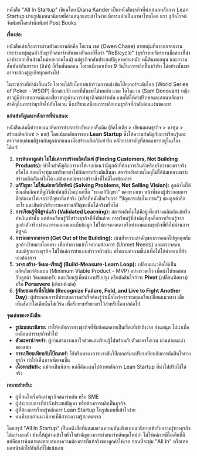 หนังสือ "All In Startup" เขียนโดย Diana Kander เป็นหนังสือธุรกิจที่นำเสนอหลักการ Lean Startup ผ่านรูปแบบนวนิยายที่อ่านสนุกและเข้าใจง่าย มีการแปลเป็นภาษาไทยโดย นรา สุภัคโรจน์ จัดพิมพ์โดยสำนักพิมพ์ Post Books

**เรื่องย่อ:**

หนังสือเล่าเรื่องราวผ่านตัวละครหลักคือ โอเวน เชส (Owen Chase) ชายหนุ่มที่ลาออกจากงานประจำมาทุ่มสุดตัวกับธุรกิจสตาร์ทอัพของตัวเองที่ชื่อว่า "ReBicycle" (ธุรกิจขายจักรยานมือสองที่นำมาประกอบชิ้นส่วนใหม่ขายออนไลน์) แต่ธุรกิจกลับประสบปัญหาอย่างหนัก หนี้สินพอกพูน และความสัมพันธ์กับภรรยา (ลิซ่า) ก็เริ่มสั่นคลอน โอเวนมีเวลาเพียง 9 วันในการพลิกฟื้นบริษัท ไม่อย่างนั้นเขาอาจจะต้องสูญเสียทุกอย่างไป

ในระหว่างที่กำลังสิ้นหวัง โอเวนได้รับโอกาสเข้าร่วมการแข่งขันโป๊กเกอร์ระดับโลก (World Series of Poker - WSOP) ที่ลาสเวกัส และที่นั่นเขาได้พบกับ แซม โดโนแวน (Sam Donovan) หญิงสาวผู้มีประสบการณ์และเชี่ยวชาญด้านการทำธุรกิจสตาร์ทอัพ แซมได้ให้คำปรึกษาและสอนหลักการสำคัญในการทำธุรกิจให้กับโอเวน ซึ่งเปรียบเสมือนการพลิกเกมธุรกิจที่กำลังง่อนแง่นของเขา

**แก่นสำคัญและหลักการที่นำเสนอ:**

หนังสือเล่มนี้ท้าทายแนวคิดการทำสตาร์ทอัพแบบดั้งเดิม (คิดไอเดีย > เขียนแผนธุรกิจ > หาทุน > สร้างผลิตภัณฑ์ > ขาย) โดยเน้นหลักการของ **Lean Startup** ซึ่งให้ความสำคัญกับการเรียนรู้และตรวจสอบสมมติฐานกับลูกค้าก่อนลงมือสร้างผลิตภัณฑ์จริง หลักการสำคัญที่สอดแทรกอยู่ในเรื่อง ได้แก่:

1.  **การค้นหาลูกค้า ไม่ใช่แค่การสร้างผลิตภัณฑ์ (Finding Customers, Not Building Products):** หัวใจสำคัญคือการหาให้เจอก่อนว่ามีลูกค้าที่ต้องการสินค้าหรือบริการของเราจริงหรือไม่ ก่อนที่จะทุ่มเททรัพยากรไปกับการสร้างมันขึ้นมา สตาร์ทอัพส่วนใหญ่ไม่ได้ล้มเหลวเพราะสร้างผลิตภัณฑ์ไม่ได้ แต่ล้มเหลวเพราะสร้างสิ่งที่ไม่มีใครต้องการ
2.  **แก้ปัญหา ไม่ใช่แค่ขายวิสัยทัศน์ (Solving Problems, Not Selling Vision):** ลูกค้าไม่ได้ซื้อผลิตภัณฑ์ที่ดูมีวิสัยทัศน์ยิ่งใหญ่ แต่ซื้อ "ทางแก้ปัญหา" ของพวกเขา หน้าที่ของผู้ประกอบการคือต้องหาให้เจอว่าปัญหาที่แท้จริง (หรือที่หนังสือเรียกว่า "ปัญหาระดับไมเกรน") ของลูกค้าคืออะไร และสินค้า/บริการของเราแก้ปัญหานั้นได้จริงหรือไม่
3.  **การเรียนรู้ที่พิสูจน์แล้ว (Validated Learning):** สตาร์ทอัพไม่ได้มีอยู่เพื่อสร้างผลิตภัณฑ์หรือทำเงินเท่านั้น แต่ต้องเรียนรู้วิธีสร้างธุรกิจที่ยั่งยืนด้วย การเรียนรู้ที่สำคัญที่สุดคือการเรียนรู้จากลูกค้าตัวจริง ผ่านการทดลองและเก็บข้อมูล ไม่ใช่การคาดเดาหรือทำตามแผนธุรกิจที่ยังไม่ผ่านการพิสูจน์
4.  **การออกจากอาคาร (Get Out of the Building):** เน้นย้ำความสำคัญของการออกไปพูดคุยกับลูกค้าเป้าหมายโดยตรง เพื่อทำความเข้าใจความต้องการ (Unmet Needs) และตรวจสอบสมมติฐานทางธุรกิจ ไม่ใช่แค่การทำแบบสำรวจผิวเผิน หรือถามคำถามชี้นำเพื่อให้ได้คำตอบที่ตัวเองต้องการ
5.  **วงจร สร้าง-วัดผล-เรียนรู้ (Build-Measure-Learn Loop):** เปลี่ยนแนวคิดให้เป็นผลิตภัณฑ์ต้นแบบ (Minimum Viable Product - MVP) อย่างรวดเร็ว เพื่อนำไปทดสอบกับลูกค้า วัดผลตอบรับ และเรียนรู้เพื่อนำมาปรับปรุง หรือตัดสินใจว่าจะ **Pivot** (เปลี่ยนทิศทาง) หรือ **Persevere** (เดินหน้าต่อ)
6.  **รู้จักยอมแพ้เพื่อไปต่อ (Recognize Failure, Fold, and Live to Fight Another Day):** ผู้ประกอบการที่ประสบความสำเร็จต้องรู้ว่าเมื่อไหร่ควรจะหยุดหรือเปลี่ยนแนวทาง เมื่อเห็นชัดว่าไอเดียนั้นไม่เวิร์ค เพื่อรักษาทรัพยากรไว้สำหรับโอกาสต่อไป

**จุดเด่นของหนังสือ:**

*   **รูปแบบนวนิยาย:** ทำให้หลักการทางธุรกิจที่ซับซ้อนกลายเป็นเรื่องที่เข้าถึงง่าย อ่านสนุก ไม่น่าเบื่อเหมือนตำราธุรกิจทั่วไป
*   **ตัวละครน่าจดจำ:** ผู้อ่านสามารถเอาใจช่วยและเรียนรู้ไปพร้อมกับตัวละครโอเวน ผ่านคำแนะนำของแซม
*   **การเปรียบเทียบกับโป๊กเกอร์:** ใช้บริบทของการแข่งขันโป๊กเกอร์มาเปรียบเทียบกับการตัดสินใจทางธุรกิจ ทำให้เห็นภาพชัดเจนขึ้น
*   **เนื้อหาเข้มข้น:** แม้จะเป็นนิยาย แต่ก็อัดแน่นไปด้วยหลักการ Lean Startup ที่นำไปปรับใช้ได้จริง

**เหมาะสำหรับ:**

*   ผู้ที่สนใจเริ่มต้นทำธุรกิจสตาร์ทอัพ หรือ SME
*   ผู้ประกอบการที่กำลังประสบปัญหา หรือต้องการพลิกฟื้นธุรกิจ
*   ผู้ที่ต้องการเรียนรู้หลักการ Lean Startup ในรูปแบบที่เข้าใจง่าย
*   คนที่ชอบอ่านนวนิยายที่มีสาระความรู้สอดแทรก

โดยสรุป "All In Startup" เป็นหนังสือที่ผสมผสานความบันเทิงแบบนวนิยายเข้ากับความรู้ทางธุรกิจได้อย่างลงตัว ช่วยให้ผู้อ่านเข้าใจหัวใจสำคัญของการทำสตาร์ทอัพยุคใหม่ว่า ไม่ใช่แค่การมีไอเดียที่ดี แต่คือการค้นหาและตอบสนองความต้องการที่แท้จริงของลูกค้าให้เจอ ก่อนที่จะทุ่ม "All In" หรือเทหมดหน้าตักไปกับสิ่งที่ไม่แน่นอน